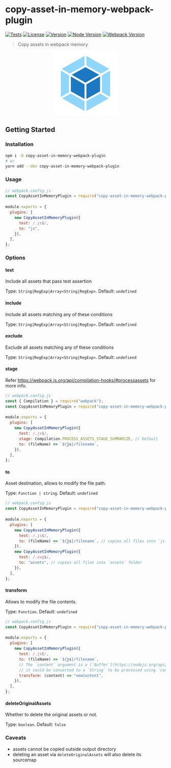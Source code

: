 # copy-asset-in-memory-webpack-plugin

[![Tests](https://github.com/sibiraj-s/copy-asset-in-memory-webpack-plugin/workflows/Tests/badge.svg)](https://github.com/sibiraj-s/copy-asset-in-memory-webpack-plugin/actions)
[![License](https://badgen.net/github/license/sibiraj-s/copy-asset-in-memory-webpack-plugin)](https://github.com/sibiraj-s/copy-asset-in-memory-webpack-plugin)
[![Version](https://badgen.net/npm/v/copy-asset-in-memory-webpack-plugin)](https://npmjs.com/copy-asset-in-memory-webpack-plugin)
[![Node Version](https://badgen.net/npm/node/copy-asset-in-memory-webpack-plugin)](https://npmjs.com/copy-asset-in-memory-webpack-plugin)
[![Webpack Version](https://badgen.net/badge/webpack/%3E=5/orange)](https://webpack.js.org/)

> Copy assets in webpack memory

<p align="center">
  <a href="https://github.com/sibiraj-s/copy-asset-in-memory-webpack-plugin">
    <img width="200" height="200" src="./assets/webpack.png">
  </a>
</p>

## Getting Started

### Installation

```bash
npm i -D copy-asset-in-memory-webpack-plugin
# or
yarn add --dev copy-asset-in-memory-webpack-plugin
```

### Usage

```js
// webpack.config.js
const CopyAssetInMemoryPlugin = require("copy-asset-in-memory-webpack-plugin");

module.exports = {
  plugins: [
    new CopyAssetInMemoryPlugin({
      test: /.js$/,
      to: "js",
    }),
  ],
};
```

### Options

#### test

Include all assets that pass test assertion

Type: `String|RegExp|Array<String|RegExp>`. Default: `undefined`

#### include

Include all assets matching any of these conditions

Type: `String|RegExp|Array<String|RegExp>`. Default: `undefined`

#### exclude

Exclude all assets matching any of these conditions

Type: `String|RegExp|Array<String|RegExp>`. Default: `undefiend`

#### stage

Refer https://webpack.js.org/api/compilation-hooks/#processassets for more info.

```js
// webpack.config.js
const { Compilation } = require("webpack");
const CopyAssetInMemoryPlugin = require("copy-asset-in-memory-webpack-plugin");

module.exports = {
  plugins: [
    new CopyAssetInMemoryPlugin({
      test: /.js$/,
      stage: Compilation.PROCESS_ASSETS_STAGE_SUMMARIZE, // Default
      to: (fileName) => `${js}/filename`,
    }),
  ],
};
```

#### to

Asset destination, allows to modify the file path.

Type: `Function | string`. Default: `undefined`

```js
// webpack.config.js
const CopyAssetInMemoryPlugin = require("copy-asset-in-memory-webpack-plugin");

module.exports = {
  plugins: [
    new CopyAssetInMemoryPlugin({
      test: /.js$/,
      to: (fileName) => `${js}/filename`, // copies all files into `js` folder
    }),
    new CopyAssetInMemoryPlugin({
      test: /.svg$/,
      to: "assets", // copies all files into `assets` folder
    }),
  ],
};
```

#### transform

Allows to modify the file contents.

Type: `Function`. Default: `undefined`

```js
// webpack.config.js
const CopyAssetInMemoryPlugin = require("copy-asset-in-memory-webpack-plugin");

module.exports = {
  plugins: [
    new CopyAssetInMemoryPlugin({
      test: /.js$/,
      to: (fileName) => `${js}/filename`,
      // The `content` argument is a [`Buffer`](https://nodejs.org/api/buffer.html) object
      // it could be converted to a `String` to be processed using `content.toString()`
      transform: (content) => "newContent",
    }),
  ],
};
```

#### deleteOriginalAssets

Whether to delete the original assets or not.

Type: `boolean`. Default: `false`

### Caveats

- assets cannot be copied outside output directory
- deleting an asset via `deleteOriginalAssets` will also delete its sourcemap
